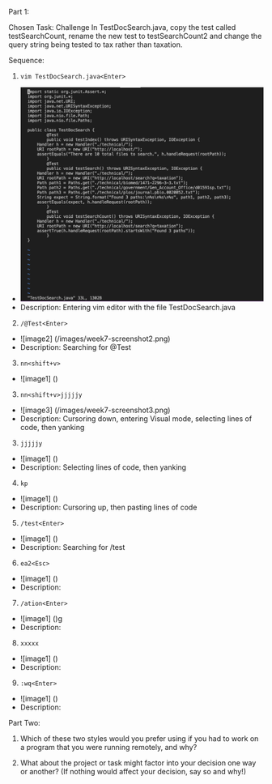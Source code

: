 Part 1:

Chosen Task: Challenge In TestDocSearch.java, copy the test called testSearchCount, rename the new test to testSearchCount2 and change the query string being tested to tax rather than taxation. 

Sequence: 

1.  `vim TestDocSearch.java<Enter>` 
- ![image1](/images/week7-screenshot1.png)
- Description: Entering vim editor with the file TestDocSearch.java 

2. `/@Test<Enter>`
- ![image2] (/images/week7-screenshot2.png)
- Description: Searching for @Test

3. `nn<shift+v>`
- ![image1] ()
3. `nn<shift+v>jjjjjy`
- ![image3] (/images/week7-screenshot3.png)
- Description: Cursoring down, entering Visual mode, selecting lines of code, then yanking 

3. `jjjjjy`
- ![image1] ()
- Description: Selecting lines of code, then yanking 

4. `kp`
- ![image1] ()
- Description: Cursoring up, then pasting lines of code

5. `/test<Enter>`
- ![image1] ()
- Description: Searching for /test 

6. `ea2<Esc>`
- ![image1] ()
- Description: 

7. `/ation<Enter>` 
- ![image1] ()g
- Description: 

8. `xxxxx` 
- ![image1] ()
- Description: 

9. `:wq<Enter>` 
- ![image1] ()
- Description: 


Part Two: 

1. Which of these two styles would you prefer using if you had to work on a program that you were running remotely, and why?

2. What about the project or task might factor into your decision one way or another? (If nothing would affect your decision, say so and why!)